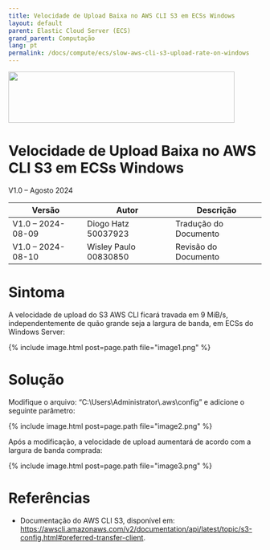 ```yaml
---
title: Velocidade de Upload Baixa no AWS CLI S3 em ECSs Windows
layout: default
parent: Elastic Cloud Server (ECS)
grand_parent: Computação
lang: pt
permalink: /docs/compute/ecs/slow-aws-cli-s3-upload-rate-on-windows
---
```

<img width="450px" height="102px" src="https://console-static.huaweicloud.com/static/authui/20210202115135/public/custom/images/logo-en.svg">

# Velocidade de Upload Baixa no AWS CLI S3 em ECSs Windows

V1.0 – Agosto 2024

| **Versão**        | **Autor**             | **Descrição**        |
| ----------------- | --------------------- | -------------------- |
| V1.0 – 2024-08-09 | Diogo Hatz 50037923   | Tradução do Documento|
| V1.0 – 2024-08-10 | Wisley Paulo 00830850 | Revisão do Documento |

# Sintoma

A velocidade de upload do S3 AWS CLI ficará travada em 9 MiB/s, independentemente
de quão grande seja a largura de banda, em ECSs do Windows Server:

{% include image.html post=page.path file="image1.png" %}

# Solução

Modifique o arquivo: “C:\\Users\\Administrator\\.aws\\config” e adicione o
seguinte parâmetro:

{% include image.html post=page.path file="image2.png" %}

Após a modificação, a velocidade de upload aumentará de acordo com a largura de banda comprada:

{% include image.html post=page.path file="image3.png" %}

# Referências

- Documentação do AWS CLI S3, disponível em:
    <https://awscli.amazonaws.com/v2/documentation/api/latest/topic/s3-config.html#preferred-transfer-client>.
